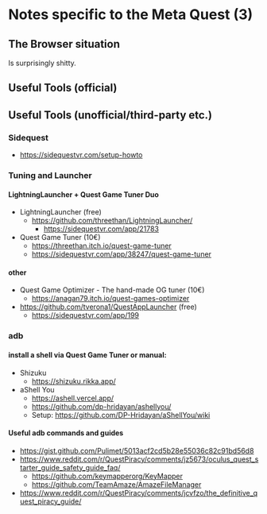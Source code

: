 # Notes specific to the Meta Quest (3)

## The Browser situation

Is surprisingly shitty.

## Useful Tools (official)

## Useful Tools (unofficial/third-party etc.)

### Sidequest

- https://sidequestvr.com/setup-howto

### Tuning and Launcher

#### LightningLauncher + Quest Game Tuner Duo

- LightningLauncher (free)
    - https://github.com/threethan/LightningLauncher/
        - https://sidequestvr.com/app/21783
- Quest Game Tuner (10€)
    - https://threethan.itch.io/quest-game-tuner
    - https://sidequestvr.com/app/38247/quest-game-tuner

#### other

- Quest Game Optimizer - The hand-made OG tuner (10€)
    - https://anagan79.itch.io/quest-games-optimizer
- https://github.com/tverona1/QuestAppLauncher (free)
    - https://sidequestvr.com/app/199

### adb

#### install a shell via Quest Game Tuner or manual:

- Shizuku
    - https://shizuku.rikka.app/
- aShell You
    - https://ashell.vercel.app/
    - https://github.com/dp-hridayan/ashellyou/
    - Setup: https://github.com/DP-Hridayan/aShellYou/wiki

#### Useful adb commands and guides

- https://gist.github.com/Pulimet/5013acf2cd5b28e55036c82c91bd56d8
- https://www.reddit.com/r/QuestPiracy/comments/jz5673/oculus_quest_starter_guide_safety_guide_faq/
    - https://github.com/keymapperorg/KeyMapper
    - https://github.com/TeamAmaze/AmazeFileManager
- https://www.reddit.com/r/QuestPiracy/comments/jcvfzo/the_definitive_quest_piracy_guide/
